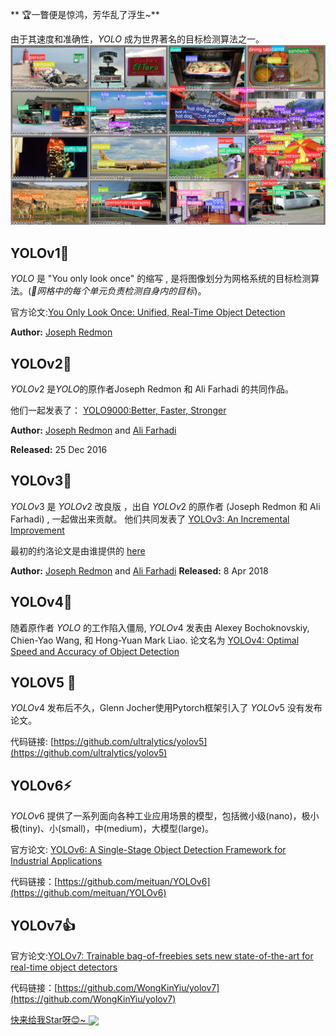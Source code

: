 ** 🏆一瞥便是惊鸿，芳华乱了浮生~**

 由于其速度和准确性，$YOLO$ 成为世界著名的目标检测算法之一。
<img src="00_yolo_history_imgs/labels.jpg">

## YOLOv1🎉

$YOLO$ 是 "You only look once" 的缩写 , 是将图像划分为网格系统的目标检测算法。(*🤔️网格中的每个单元负责检测自身内的目标*)。

官方论文:[You Only Look Once: Unified, Real-Time Object Detection](https://arxiv.org/abs/1506.02640) 

**Author:** [Joseph Redmon](https://pjreddie.com/)

## YOLOv2🌟

$YOLOv2$  是$YOLO$的原作者Joseph Redmon 和 Ali Farhadi 的共同作品。

他们一起发表了： [YOLO9000:Better, Faster, Stronger](https://arxiv.org/abs/1612.08242v1)

**Author:** [Joseph Redmon](https://pjreddie.com/) and [Ali Farhadi](https://www.cs.washington.edu/people/faculty/ali)

**Released:** 25 Dec 2016

## YOLOv3🌟

$YOLOv3$ 是 $YOLOv2$ 改良版 ，出自 $YOLOv2$ 的原作者 (Joseph Redmon 和 Ali Farhadi) , 一起做出来贡献。
他们共同发表了 [YOLOv3: An Incremental Improvement](https://arxiv.org/abs/1804.02767v1)

最初的约洛论文是由谁提供的 [here](https://pjreddie.com/darknet/yolo/)

**Author:** [Joseph Redmon](https://pjreddie.com/) and [Ali Farhadi](https://www.cs.washington.edu/people/faculty/ali)
**Released:** 8 Apr 2018

## YOLOv4🍰

随着原作者 $YOLO$ 的工作陷入僵局, $YOLOv4$ 发表由 Alexey Bochoknovskiy, Chien-Yao Wang, 和 Hong-Yuan Mark Liao. 论文名为 [YOLOv4: Optimal Speed and Accuracy of Object Detection](https://arxiv.org/abs/2004.10934v1)



## YOLOV5 🚀

$YOLOv4$ 发布后不久，Glenn Jocher使用Pytorch框架引入了 $YOLOv5$ 没有发布论文。

代码链接: [https://github.com/ultralytics/yolov5](https://github.com/ultralytics/yolov5)


## YOLOv6⚡
$YOLOv6$ 提供了一系列面向各种工业应用场景的模型，包括微小级(nano)，极小极(tiny)、小(small)，中(medium)，大模型(large)。

官方论文: [YOLOv6: A Single-Stage Object Detection Framework for Industrial Applications](https://arxiv.org/abs/2209.02976)

代码链接：[https://github.com/meituan/YOLOv6](https://github.com/meituan/YOLOv6)

## YOLOv7👍

官方论文:[YOLOv7: Trainable bag-of-freebies sets new state-of-the-art for real-time object detectors](https://arxiv.org/abs/2207.02696)

代码链接：[https://github.com/WongKinYiu/yolov7](https://github.com/WongKinYiu/yolov7)














<a href="https://github.com/Oneflow-Inc/one-yolov5" target="blank" >
快来给我Star呀😊~
<img src="https://oneflow-static.oss-cn-beijing.aliyuncs.com/one-yolo/document/concluding_remarks.gif" align="center">
</a>

